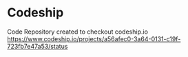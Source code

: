 Codeship
========

Code Repository created to checkout codeship.io
https://www.codeship.io/projects/a56afec0-3a64-0131-c19f-723fb7e47a53/status


